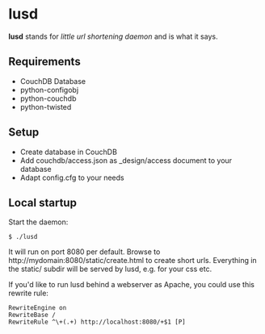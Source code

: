 # lusd #

**lusd** stands for *little url shortening daemon* and is what it says.

## Requirements ##

 - CouchDB Database
 - python-configobj
 - python-couchdb
 - python-twisted 

## Setup ##

 - Create database in CouchDB
 - Add couchdb/access.json as _design/access document to your database
 - Adapt config.cfg to your needs

## Local startup ##

Start the daemon: 

    $ ./lusd


It will run on port 8080 per default.
Browse to http://mydomain:8080/static/create.html to create short urls.
Everything in the static/ subdir will be served by lusd, e.g. for your css etc.

If you'd like to run lusd behind a webserver as Apache, you could use this
rewrite rule:

	RewriteEngine on
	RewriteBase /
	RewriteRule ^\+(.+) http://localhost:8080/+$1 [P]

